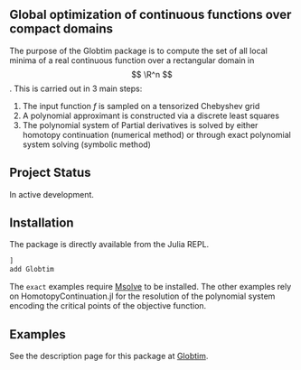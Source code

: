 ## Global optimization of continuous functions over compact domains

The purpose of the Globtim package is to compute the set of all local minima of a real continuous function over a rectangular domain in $$ \R^n $$. This is carried out in 3 main steps:


1. The input function $f$ is sampled on a tensorized Chebyshev grid
2. A polynomial approximant is constructed via a discrete least squares
3. The polynomial system of Partial derivatives is solved by either homotopy continuation (numerical  method) or through exact polynomial system solving (symbolic method)

## Project Status

In active development.

## Installation

The package is directly available from the Julia REPL.

```julia
]
add Globtim
```

The `exact` examples require [Msolve](https://msolve.lip6.fr/) to be installed. 
The other examples rely on HomotopyContinuation.jl for the resolution of the polynomial system encoding the critical points of the objective function. 

## Examples


See the description page for this package at [Globtim](https://gescholt.github.io/globtim).
